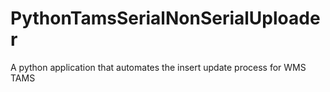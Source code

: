 # PythonTamsSerialNonSerialUploader
A python application that automates the insert update process for WMS TAMS

